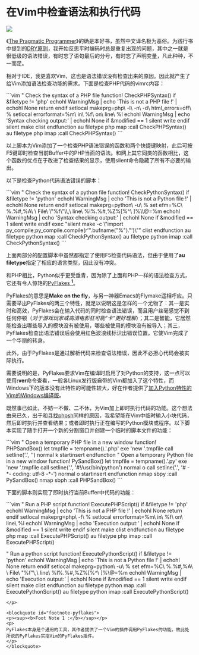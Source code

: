 # 在Vim中检查语法和执行代码

<div class="illustration_right">
<a href="http://picasaweb.google.com/lh/photo/OXk7sdAO9gNHu0qkTgK1PA?feat=embedwebsite"><img src="http://lh3.ggpht.com/_ceUJ_lBTHzc/SaV494hGreI/AAAAAAAAAzY/xExf7CzGyv0/s800/the-mug-of-vi.jpg" /></a>
</div>

<p>《<a href="http://www.pragprog.com/the-pragmatic-programmer">The Pragmatic Programmer</a>》的确是本好书，虽然中文译名极为恶俗。为践行书中提到的<a href="http://en.wikipedia.org/wiki/Don't_repeat_yourself">DRY原则</a>，我开始反思平时编码时总是重复出现的问题，其中之一就是很低级的语法错误，有时忘了语句最后的分号，有时忘了声明变量，凡此种种，不一而足。</p>

<p>相对于IDE，我更喜欢Vim，这也是语法错误没有检查出来的原因。因此就产生了给Vim添加语法检查功能的需求。下面是检查PHP代码的vimrc内容：</p>

<p>
```vim
" Check the syntax of a PHP file
function! CheckPHPSyntax()
    if &filetype != 'php'
        echohl WarningMsg | echo 'This is not a PHP file !' | echohl None
        return
    endif
    setlocal makeprg=php\ -l\ -n\ -d\ html_errors=off\ %
    setlocal errorformat=%m\ in\ %f\ on\ line\ %l
    echohl WarningMsg | echo 'Syntax checking output:' | echohl None
    if &modified == 1
        silent write
    endif
    silent make
    clist
endfunction
au filetype php map <F5> :call CheckPHPSyntax()<CR>
au filetype php imap <F5> <ESC>:call CheckPHPSyntax()<CR>
```
</p>

<p>以上脚本为Vim添加了一个检查PHP语法错误的函数和两个快捷键映射，此后可按F5键即时检查当前Buffer中的PHP当面的语法。和网上其它同类的函数相比，这个函数的优点在于改进了检查结果的显示，使用silent命令隐藏了所有不必要的输出。</p>

<p>以下是检查Python代码语法错误的脚本：</p>

<p>
```vim
" Check the syntax of a python file
function! CheckPythonSyntax()
    if &filetype != 'python'
        echohl WarningMsg | echo 'This is not a Python file !' | echohl None
        return
    endif
    setlocal makeprg=python\ -u\ %
    set efm=%C\ %.%#,%A\ \ File\ \"%f\"\\,\ line\ %l%.%#,%Z%[%^\ ]%\\@=%m
    echohl WarningMsg | echo 'Syntax checking output:' | echohl None
    if &modified == 1
        silent write
    endif
    exec "silent make -c \"import py_compile;py_compile.compile(r'".bufname("%")."')\""
    clist
endfunction
au filetype python map <F5> :call CheckPythonSyntax()<CR>
au filetype python imap <F5> <ESC>:call CheckPythonSyntax()<CR>
```
</p>

<p>上面两部分的配置脚本中虽然都指定了使用F5检查代码语法，但由于使用了<strong>au filetype</strong>指定了相应的语言类型，因此没有冲突。</p>

<p>和PHP相比，Python似乎更受垂青，因为除了上面和PHP一样的语法检查方式，它还有令人惊艳的<a href="http://www.vim.org/scripts/script.php?script_id=2441">PyFlakes</a><a href="#footnote-pyflakes"> <sup><b>1</b></sup></a>。</p>

<p>PyFlakes的意思是<strong>Make on the fly</strong>，与另一神器Emacs的Flymake遥相呼应。只需要举出PyFlakes的两三个特性，就足以说明这是怎样的一个尤物了：其一是实时和高效，PyFlakes会在输入代码的同时检查语法错误，而且用户丝毫感觉不到任何停顿（<em>对于游戏玩家或高清电影狂可能“卡”更好理解</em>）；其二是智能，它居然能检查出哪些导入的模块没有被使用，哪些被使用的模块没有被导入；其三，PyFlakes检查出语法错误后会使用红色波浪线标识出错误位置。它使Vim完成了一个华丽的转身。</p>

<p>此外，由于PyFlakes是通过解析代码来检查语法错误，因此不必担心代码会被实际执行。</p>

<p>需要说明的是，PyFlakes要求Vim在编译时启用了对Python的支持，这一点可以使用<strong>:ver</strong>命令查看，一般各Linux发行版自带的Vim都加入了这个特性，而Windows下的版本没有此特性的可能性较大，好在作者提供了<a href="http://symbolsystem.com/vim/">加入Python特性的Vim的Windows编译版</a>。</p>

<p>既然事已如此，不妨一不做、二不休，为Vim加上即时执行代码的功能。这个想法由来已久，出于和<a href="http://0x3f.org/?p=1433">寻找phpsh</a>同样的原因，我希望能在Vim中临时输入小块代码，然后即时执行并查看结果；或者即时执行正在编写的Python模块或程序。以下脚本实现了随手打开一个新的分割窗口并创建一个临时的脚本文件的功能：</p>

<p>
```vim
" Open a temporary PHP file in a new window
function! PHPSandBox()
    let tmpfile = tempname().'.php'
    exe 'new '.tmpfile
    call setline('.', '<?php')
    normal o
    normal o
    call setline('.', '?>')
    normal k
    startinsert
endfunction
" Open a temporary Python file in a new window
function! PySandBox()
    let tmpfile = tempname().'.py'
    exe 'new '.tmpfile
    call setline('.', '#!/usr/bin/python')
    normal o
    call setline('.', '# -*- coding: utf-8 -*-')
    normal o
    startinsert
endfunction
nmap <leader>sbpy :call PySandBox()<CR>
nmap <leader>sbph :call PHPSandBox()<CR>
```
</p>

<p>下面的脚本则实现了即时执行当前Buffer中代码的功能：</p>

<p>
```vim
" Run a PHP script
function! ExecutePHPScript()
    if &filetype != 'php'
        echohl WarningMsg | echo 'This is not a PHP file !' | echohl None
        return
    endif
    setlocal makeprg=php\ -f\ %
    setlocal errorformat=%m\ in\ %f\ on\ line\ %l
    echohl WarningMsg | echo 'Execution output:' | echohl None
    if &modified == 1
        silent write
    endif
    silent make
    clist
endfunction
au filetype php map <C-F5> :call ExecutePHPScript()<CR>
au filetype php imap <C-F5> <ESC>:call ExecutePHPScript()<CR>

" Run a python script
function! ExecutePythonScript()
    if &filetype != 'python'
        echohl WarningMsg | echo 'This is not a Python file !' | echohl None
        return
    endif
    setlocal makeprg=python\ -u\ %
    set efm=%C\ %.%#,%A\ \ File\ \"%f\"\\,\ line\ %l%.%#,%Z%[%^\ ]%\\@=%m
    echohl WarningMsg | echo 'Execution output:' | echohl None
    if &modified == 1
        silent write
    endif
    silent make
    clist
endfunction
au filetype python map <C-F5> :call ExecutePythonScript()<CR>
au filetype python imap <C-F5> <ESC>:call ExecutePythonScript()<CR>
```
</p>

<blockquote id="footnote-pyflakes">
<p><sup><b>Foot Note 1 :</b></sup></p>
<p>
PyFlakes本身是个通用的工具，其作者提供了一个Vim的插件调用PyFlakes的功能，故此处所说的PyFlakes实指Vim的PyFlakes插件。
</p>
</blockquote>

